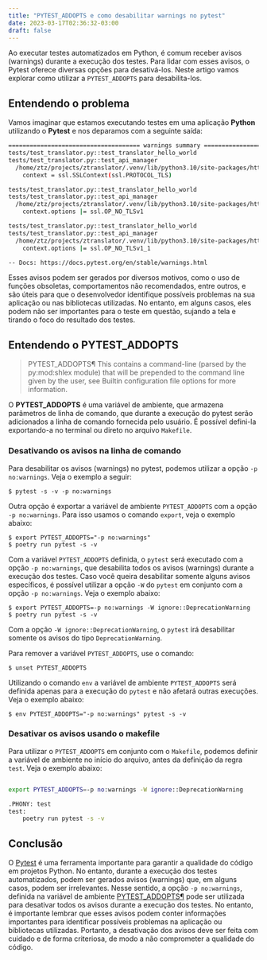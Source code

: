 ```yaml
---
title: "PYTEST_ADDOPTS e como desabilitar warnings no pytest"
date: 2023-03-17T02:36:32-03:00
draft: false
---
```


Ao executar testes automatizados em Python, é comum receber avisos (warnings) durante a execução dos testes. Para lidar com esses avisos, o Pytest oferece diversas opções para desativá-los. Neste artigo vamos explorar como utilizar a `PYTEST_ADDOPTS` para desabilita-los.

## Entendendo o problema

Vamos imaginar que estamos executando testes em uma aplicação **Python** utilizando o **Pytest** e nos deparamos com a seguinte saída:


```bash
===================================== warnings summary ======================================
tests/test_translator.py::test_translator_hello_world
tests/test_translator.py::test_api_manager
  /home/ztz/projects/ztranslator/.venv/lib/python3.10/site-packages/httpx/_config.py:156: DeprecationWarning: ssl.PROTOCOL_TLS is deprecated
    context = ssl.SSLContext(ssl.PROTOCOL_TLS)

tests/test_translator.py::test_translator_hello_world
tests/test_translator.py::test_api_manager
  /home/ztz/projects/ztranslator/.venv/lib/python3.10/site-packages/httpx/_config.py:159: DeprecationWarning: ssl.OP_NO_SSL*/ssl.OP_NO_TLS* options are deprecated
    context.options |= ssl.OP_NO_TLSv1

tests/test_translator.py::test_translator_hello_world
tests/test_translator.py::test_api_manager
  /home/ztz/projects/ztranslator/.venv/lib/python3.10/site-packages/httpx/_config.py:160: DeprecationWarning: ssl.OP_NO_SSL*/ssl.OP_NO_TLS* options are deprecated
    context.options |= ssl.OP_NO_TLSv1_1

-- Docs: https://docs.pytest.org/en/stable/warnings.html
```



Esses avisos podem ser gerados por diversos motivos, como o uso de funções obsoletas, comportamentos não recomendados, entre outros, e são úteis para que o desenvolvedor identifique possíveis problemas na sua aplicação ou nas bibliotecas utilizadas. No entanto, em alguns casos, eles podem não ser importantes para o teste em questão, sujando a tela e tirando o foco do resultado dos testes. 


## Entendendo o PYTEST_ADDOPTS


> PYTEST_ADDOPTS¶ 
> This contains a command-line (parsed by the py:mod:shlex module) that will be prepended 
> to the command line given by the user, see Builtin configuration file options 
> for more information.



O **PYTEST_ADDOPTS** é uma variável de ambiente, que armazena parâmetros de linha de comando, que durante a execução do pytest serão adicionados a linha de comando fornecida pelo usuário. É possível defini-la exportando-a no terminal ou direto no arquivo `Makefile`. 


### Desativando os avisos na linha de comando


Para desabilitar os avisos (warnings) no pytest, podemos utilizar a opção `-p no:warnings`. Veja o exemplo a seguir:


```
$ pytest -s -v -p no:warnings
```


Outra opção é exportar a variável de ambiente `PYTEST_ADDOPTS` com a opção `-p no:warnings`. Para isso usamos o comando `export`, veja o exemplo abaixo:


```
$ export PYTEST_ADDOPTS="-p no:warnings"
$ poetry run pytest -s -v
```

Com a variável `PYTEST_ADDOPTS` definida, o `pytest` será executado com a opção `-p no:warnings`, que desabilita todos os avisos (warnings) durante a execução dos testes. Caso você queira desabilitar somente alguns avisos específicos, é possível utilizar a opção `-W` do `pytest` em conjunto com a opção `-p no:warnings`. Veja o exemplo abaixo:


```
$ export PYTEST_ADDOPTS=-p no:warnings -W ignore::DeprecationWarning
$ poetry run pytest -s -v

```

Com a opção `-W ignore::DeprecationWarning`, o `pytest` irá desabilitar somente os avisos do tipo `DeprecationWarning`. 


Para remover a variável `PYTEST_ADDOPTS`, use o comando:


```
$ unset PYTEST_ADDOPTS
```

Utilizando o comando `env` a variável de ambiente `PYTEST_ADDOPTS` será definida apenas para a execução do `pytest` e não afetará outras execuções. Veja o exemplo abaixo:  

``` 
$ env PYTEST_ADDOPTS="-p no:warnings" pytest -s -v
```

### Desativar os avisos usando o makefile

Para utilizar o `PYTEST_ADDOPTS` em conjunto com o `Makefile`, podemos definir a variável de ambiente no início do arquivo, antes da definição da regra `test`. Veja o exemplo abaixo:


```bash

export PYTEST_ADDOPTS=-p no:warnings -W ignore::DeprecationWarning

.PHONY: test
test:
    poetry run pytest -s -v
```

## Conclusão

O [Pytest](https://docs.pytest.org/en/7.2.x/) é uma ferramenta importante para garantir a qualidade do código em projetos Python. No entanto, durante a execução dos testes automatizados, podem ser gerados avisos (warnings) que, em alguns casos, podem ser irrelevantes. Nesse sentido, a opção `-p no:warnings`, definida na variável de ambiente [PYTEST_ADDOPTS¶](https://docs.pytest.org/en/7.2.x/reference/reference.html#envvar-PYTEST_ADDOPTS) pode ser utilizada para desativar todos os avisos durante a execução dos testes. No entanto, é importante lembrar que esses avisos podem conter informações importantes para identificar possíveis problemas na aplicação ou bibliotecas utilizadas. Portanto, a desativação dos avisos deve ser feita com cuidado e de forma criteriosa, de modo a não comprometer a qualidade do código.

